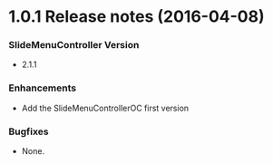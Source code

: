 
1.0.1 Release notes (2016-04-08)
=============================================================

### SlideMenuController Version

* 2.1.1

### Enhancements

* Add the SlideMenuControllerOC first version

### Bugfixes

* None.



